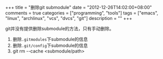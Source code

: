 +++
title = "删除git submodule"
date = "2012-12-26T14:02:00+08:00"
comments = true
categories = ["programming", "tools"]
tags = ["emacs", "linux", "archlinux", "vcs", "dvcs", "git"]
description = ""
+++


git并没有提供删除submodule的方法，只有手动删除。

1. 删除`.gitmodules`下submodule的信息
2. 删除`.git/config`下submodule的信息
3. git rm --cache <submodule/path>
<!--more-->